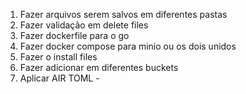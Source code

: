 1. Fazer arquivos serem salvos em diferentes pastas
2. Fazer validação em delete files
3. Fazer dockerfile para o go 
4. Fazer docker compose para minio ou os dois unidos
5. Fazer o install files
6. Fazer adicionar em diferentes buckets
7. Aplicar AIR TOML - 
